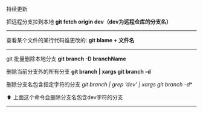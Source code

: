 持续更新

把远程分支拉到本地
**git fetch origin dev（dev为远程仓库的分支名）**

---
查看某个文件的某行代码谁更改的:
**git blame + 文件名**

---
git 批量删除本地分支
**git branch -D branchName**


删除当前分支外的所有分支
**git branch | xargs git branch -d**

删除分支名包含指定字符的分支
**git branch | grep ‘dev*’ | xargs git branch -d**

⬆️ 上面这个命令会删除分支名包含dev字符的分支

--- 


<!--stackedit_data:
eyJoaXN0b3J5IjpbMTgxNjQ0NDIwMiw4NzA2NTU2ODIsMTUwOD
Y1NjQzOF19
-->